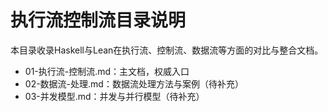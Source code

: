 # 执行流控制流目录说明

本目录收录Haskell与Lean在执行流、控制流、数据流等方面的对比与整合文档。

- 01-执行流-控制流.md：主文档，权威入口
- 02-数据流-处理.md：数据流处理方法与案例（待补充）
- 03-并发模型.md：并发与并行模型（待补充）
